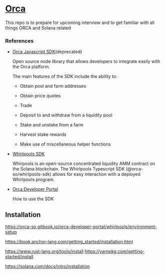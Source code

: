 # [Orca](https://orca.so)


This repo is to prepare for upcoming interview and to get familiar with all things ORCA and Solana related


### References

* [Orca Javascript SDK](https://github.com/orca-so/typescript-sdk)(deprecated)

    Open source node library that allows developers to integrate easily with the Orca platform.

    The main features of the SDK include the ability to:

    - Obtain pool and farm addresses

    - Obtain price quotes
    
    - Trade
    
    - Deposit to and withdraw from a liquidity pool
    
    - Stake and unstake from a farm
    
    - Harvest stake rewards
    
    - Make use of miscellaneous helper functions

* [Whirlpools SDK](https://www.npmjs.com/package/@orca-so/whirlpools-sdk)

    Whirpools is an open-source concentrated liquidity AMM contract on the Solana blockchain. The Whirlpools Typescript SDK (@orca-so/whirlpools-sdk) allows for easy interaction with a deployed Whirlpools program.

* [Orca Developer Portal](https://orca-so.gitbook.io/orca-developer-portal)
    
    How to use the SDK

## Installation

https://orca-so.gitbook.io/orca-developer-portal/whirlpools/environment-setup

https://book.anchor-lang.com/getting_started/installation.html

https://www.rust-lang.org/tools/install
https://yarnpkg.com/getting-started/install

https://solana.com/docs/intro/installation